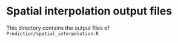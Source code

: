 # Spatial interpolation output files

This directory contains the output files of `Prediction/spatial_interpolation.R`
